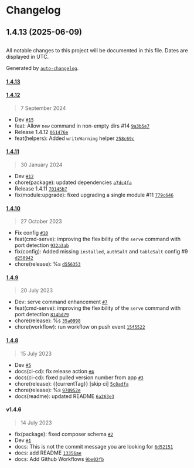 # Changelog

## 1.4.13 (2025-06-09)

##

All notable changes to this project will be documented in this file. Dates are displayed in UTC.

Generated by [`auto-changelog`](https://github.com/CookPete/auto-changelog).

#### [1.4.13](https://github.com/wirecli/wire-cli/compare/1.4.12...1.4.13)

#### [1.4.12](https://github.com/wirecli/wire-cli/compare/1.4.11...1.4.12)

> 7 September 2024

- Dev [`#15`](https://github.com/wirecli/wire-cli/pull/15)
- feat: Allow `new` command in non-empty dirs #14 [`9a3b5e7`](https://github.com/wirecli/wire-cli/commit/9a3b5e78547e44407fe009cfd64d8a990510568e)
- Release 1.4.12 [`061476e`](https://github.com/wirecli/wire-cli/commit/061476e50197f64e627d4a703d36875bb6f5c245)
- feat(helpers): Added `writeWarning` helper [`258c69c`](https://github.com/wirecli/wire-cli/commit/258c69cf16e232ec6c9557aea7f14c8bcb4f0b62)

#### [1.4.11](https://github.com/wirecli/wire-cli/compare/1.4.10...1.4.11)

> 30 January 2024

- Dev [`#12`](https://github.com/wirecli/wire-cli/pull/12)
- chore(package): updated dependencies [`a7dc4fa`](https://github.com/wirecli/wire-cli/commit/a7dc4fadf806befd6edd59392705975598d4f800)
- Release 1.4.11 [`70145b7`](https://github.com/wirecli/wire-cli/commit/70145b7df4d44f3420ce9f91b7d673c02f4edd64)
- fix(module:upgrade): fixed upgrading a single module #11 [`779c646`](https://github.com/wirecli/wire-cli/commit/779c64603682813e2d9296204809d983c225fa57)

#### [1.4.10](https://github.com/wirecli/wire-cli/compare/1.4.9...1.4.10)

> 27 October 2023

- Fix config [`#10`](https://github.com/wirecli/wire-cli/pull/10)
- feat(cmd-serve): improving the flexibility of the `serve` command with port detection [`932a3ab`](https://github.com/wirecli/wire-cli/commit/932a3ab75ebed03e70347434ba635f2aac16c12e)
- fix(config): Added missing `installed`, `authSalt` and  `tableSalt` config #9 [`d250942`](https://github.com/wirecli/wire-cli/commit/d250942eb160161be2240b6c439198dfdb4102bd)
- chore(release): %s [`d556353`](https://github.com/wirecli/wire-cli/commit/d5563538dd8d0e1c8e360709f152f867af14981c)

#### [1.4.9](https://github.com/wirecli/wire-cli/compare/1.4.8...1.4.9)

> 20 July 2023

- Dev: serve command enhancement  [`#7`](https://github.com/wirecli/wire-cli/pull/7)
- feat(cmd-serve): improving the flexibility of the `serve` command with port detection [`814bd79`](https://github.com/wirecli/wire-cli/commit/814bd799f875c1ff418fbf2b70d5610bf9b5d822)
- chore(release): %s [`35a0998`](https://github.com/wirecli/wire-cli/commit/35a0998ff559b2854eaf0ca623929bb952a3831c)
- chore(workflow): run workflow on push event [`15f5522`](https://github.com/wirecli/wire-cli/commit/15f55229c331de0a8d2173764f2394f8854a3d1b)

#### [1.4.8](https://github.com/wirecli/wire-cli/compare/v1.4.6...1.4.8)

> 15 July 2023

- Dev [`#5`](https://github.com/wirecli/wire-cli/pull/5)
- docs(ci-cd): fix release action [`#4`](https://github.com/wirecli/wire-cli/pull/4)
- docs(ci-cd): fixed pulled version number from app [`#3`](https://github.com/wirecli/wire-cli/pull/3)
- chore(release): {{currentTag}} [skip ci] [`5c8adfa`](https://github.com/wirecli/wire-cli/commit/5c8adfa2d42706056d959dd07855e1c052a27db9)
- chore(release): %s [`970952e`](https://github.com/wirecli/wire-cli/commit/970952e210fd7e56257b3795fe6d14b222476c50)
- docs(readme): updated README [`6a263e3`](https://github.com/wirecli/wire-cli/commit/6a263e3f060a5a84561f6f6fa02223655fdb124c)

#### v1.4.6

> 14 July 2023

- fix(package): fixed composer schema [`#2`](https://github.com/wirecli/wire-cli/pull/2)
- Dev [`#1`](https://github.com/wirecli/wire-cli/pull/1)
- docs: This is not the commit message you are looking for [`6d52151`](https://github.com/wirecli/wire-cli/commit/6d521517ef1e26b96a3a6b61d2e1e619aba9d804)
- docs: add README [`13356ae`](https://github.com/wirecli/wire-cli/commit/13356ae55b8232ba89250f0a5fdbc8ee7560553b)
- docs: Add Github Workflows [`9be02fb`](https://github.com/wirecli/wire-cli/commit/9be02fbf12aa1cfb6d522fa2eb325f26e102ecad)